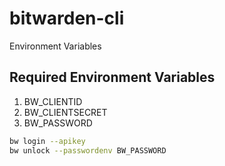 # bitwarden-cli

Environment Variables

## Required Environment Variables

1. BW_CLIENTID
2. BW_CLIENTSECRET
3. BW_PASSWORD


```bash
bw login --apikey
bw unlock --passwordenv BW_PASSWORD
```